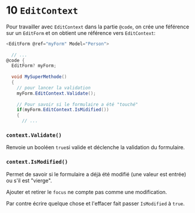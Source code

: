 # 10 `EditContext`

Pour travailler avec `EditContext` dans la partie `@code`, on crée une féférence sur un `EditForm` et on obtient une référence vers `EditContext`:

```cs
<EditForm @ref="myForm" Model="Person">
  
  // ...
@code {
  EditForm? myForm;
  
  void MySuperMethode()
  {
    // pour lancer la validation
    myForm.EditContext.Validate();
    
    // Pour savoir si le formulaire a été "touché"
    if(myForm.EditContext.IsMidified())
    {
      // ... 
```

### `context.Validate()`

Renvoie un booléen `true`si valide et déclenche la validation du formulaire.



### `context.IsModified()`

Permet de savoir si le formulaire a déjà été modifié (une valeur est entrée) ou s'il est "vierge".

Ajouter et retirer le `focus` ne compte pas comme une modification.

Par contre écrire quelque chose et l'effacer fait passer `IsModified`  à `true`.